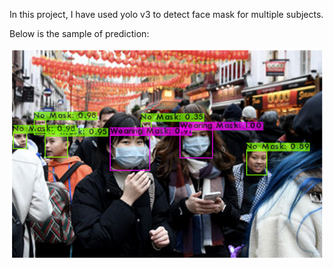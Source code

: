 In this project, I have used yolo v3 to detect face mask for multiple subjects.

Below is the sample of prediction:

![Prediction](https://github.com/Nikjin/Face_Mask_Detection/blob/main/predictions/pred4.png)
